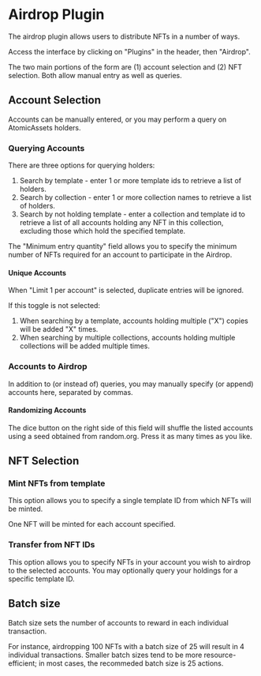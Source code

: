 # Airdrop Plugin

The airdrop plugin allows users to distribute NFTs in a number of ways.

Access the interface by clicking on "Plugins" in the header, then "Airdrop".

The two main portions of the form are (1) account selection and (2) NFT
selection. Both allow manual entry as well as queries.

## Account Selection

Accounts can be manually entered, or you may perform a query on AtomicAssets
holders.

### Querying Accounts

There are three options for querying holders:
1. Search by template - enter 1 or more template ids to retrieve a list of holders.
2. Search by collection - enter 1 or more collection names to retrieve a list of holders.
3. Search by not holding template - enter a collection and template id to
   retrieve a list of all accounts holding any NFT in this collection, excluding
   those which hold the specified template.

The "Minimum entry quantity" field allows you to specify the minimum number of NFTs required for an account to participate in the Airdrop.

#### Unique Accounts

When "Limit 1 per account" is selected, duplicate entries will be ignored.

If this toggle is not selected:
1. When searching by a template, accounts holding multiple ("X") copies will be added "X" times.
2. When searching by multiple collections, accounts holding multiple collections will be added multiple times.

### Accounts to Airdrop

In addition to (or instead of) queries, you may manually specify (or append)
accounts here, separated by commas.

#### Randomizing Accounts

The dice button on the right side of this field will shuffle the listed accounts
using a seed obtained from random.org. Press it as many times as you like.


## NFT Selection

### Mint NFTs from template

This option allows you to specify a single template ID from which NFTs will be minted.

One NFT will be minted for each account specified.

### Transfer from NFT IDs

This option allows you to specify NFTs in your account you wish to airdrop to
the selected accounts. You may optionally query your holdings for a specific
template ID.

## Batch size

Batch size sets the number of accounts to reward in each individual transaction.

For instance, airdropping 100 NFTs with a batch size of 25 will result in 4
individual transactions. Smaller batch sizes tend to be more resource-efficient;
in most cases, the recommeded batch size is 25 actions.
